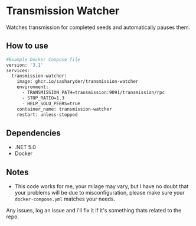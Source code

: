 # Transmission Watcher

Watches transmission for completed seeds and automatically pauses them.


## How to use

```bash
#Example Docker Compose file
version: '3.1'
services:
  transmission-watcher:
    image: ghcr.io/sasharyder/transmission-watcher
    environment:
      - TRANSMISSION_PATH=transmission:9091/transmission/rpc
      - STOP_RATIO=1.3
      - HELP_SOLO_PEERS=true
    container_name: transmission-watcher
    restart: unless-stopped
```

## Dependencies

* .NET 5.0
* Docker

## Notes
* This code works for me, your milage may vary, but I have no doubt that your problems will be due to misconfiguration, please make sure your `docker-compose.yml` matches your needs.

Any issues, log an issue and i'll fix it if it's something thats related to the repo.
